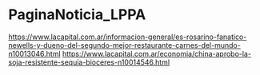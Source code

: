 # PaginaNoticia_LPPA
https://www.lacapital.com.ar/informacion-general/es-rosarino-fanatico-newells-y-dueno-del-segundo-mejor-restaurante-carnes-del-mundo-n10013046.html
https://www.lacapital.com.ar/economia/china-aprobo-la-soja-resistente-sequia-bioceres-n10014546.html
